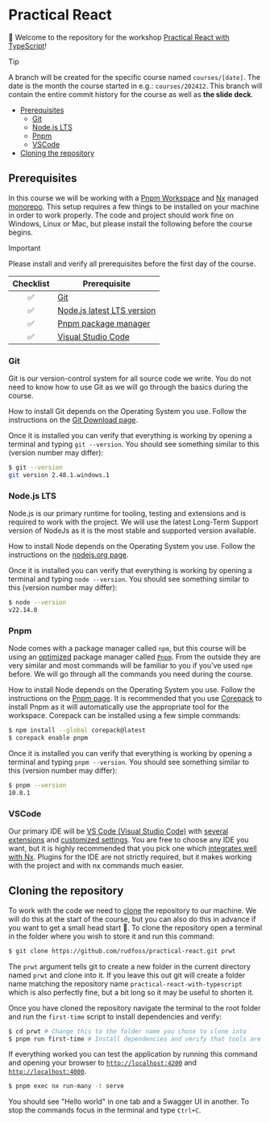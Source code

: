<h1>Practical React</h1>

👋 Welcome to the repository for the workshop [Practical React with TypeScript](https://www.bouvet.no/kurs/kategorier/utvikling-for-web-og-mobil/workshop-praktisk-react-med-typescript)!

> [!TIP]
> A branch will be created for the specific course named `courses/[date]`. The date is the month the course started in e.g.: `courses/202412`. This branch will contain the entire commit history for the course as well as **the slide deck**.

- [Prerequisites](#prerequisites)
	- [Git](#git)
	- [Node.js LTS](#nodejs-lts)
	- [Pnpm](#pnpm)
	- [VSCode](#vscode)
- [Cloning the repository](#cloning-the-repository)

## Prerequisites

In this course we will be working with a [Pnpm Workspace](https://pnpm.io/workspaces) and [Nx](https://nx.dev/) managed [monorepo](https://monorepo.tools/). This setup requires a few things to be installed on your machine in order to work properly. The code and project should work fine on Windows, Linux or Mac, but please install the following before the course begins.

> [!IMPORTANT]
> Please install and verify all prerequisites before the first day of the course.

| Checklist | Prerequisite                              |
| :-------: | ----------------------------------------- |
|     ✅     | [Git](#git)                               |
|     ✅     | [Node.js latest LTS version](#nodejs-lts) |
|     ✅     | [Pnpm package manager](#pnpm)             |
|     ✅     | [Visual Studio Code](#vscode)             |


### Git

Git is our version-control system for all source code we write. You do not need to know how to use Git as we will go through the basics during the course.

How to install Git depends on the Operating System you use. Follow the instructions on the [Git Download page](https://git-scm.com/downloads).

Once it is installed you can verify that everything is working by opening a terminal and typing `git --version`. You should see something similar to this (version number may differ):

```bash
$ git --version
git version 2.48.1.windows.1
```

### Node.js LTS

Node.js is our primary runtime for tooling, testing and extensions and is required to work with the project. We will use the latest Long-Term Support version of NodeJs as it is the most stable and supported version available.

How to install Node depends on the Operating System you use. Follow the instructions on the [nodejs.org page](https://nodejs.org/en).

Once it is installed you can verify that everything is working by opening a terminal and typing `node --version`. You should see something similar to this (version number may differ):

```bash
$ node --version
v22.14.0
```

### Pnpm

Node comes with a package manager called `npm`, but this course will be using an [optimized](https://pnpm.io/motivation) package manager called [`Pnpm`](https://pnpm.io). From the outside they are very similar and most commands will be familiar to you if you've used `npm` before. We will go through all the commands you need during the course.

How to install Node depends on the Operating System you use. Follow the instructions on the [Pnpm page](https://pnpm.io/installation). It is recommended that you use [Corepack](https://pnpm.io/installation#using-corepack) to install Pnpm as it will automatically use the appropriate tool for the workspace. Corepack can be installed using a few simple commands:

```bash
$ npm install --global corepack@latest
$ corepack enable pnpm
```

Once it is installed you can verify that everything is working by opening a terminal and typing `pnpm --version`. You should see something similar to this (version number may differ):

```bash
$ pnpm --version
10.8.1
```

### VSCode

Our primary IDE will be [VS Code (Visual Studio Code)](https://code.visualstudio.com) with [several extensions](https://github.com/rudfoss/practical-react-with-typescript/blob/v2025/.vscode/extensions.json) and [customized settings](https://github.com/rudfoss/practical-react-with-typescript/blob/v2025/.vscode/settings.json). You are free to choose any IDE you want, but it is highly recommended that you pick one which [integrates well with Nx](https://nx.dev/core-features/integrate-with-editors). Plugins for the IDE are not strictly required, but it makes working with the project and with nx commands much easier.

## Cloning the repository

To work with the code we need to [clone](https://git-scm.com/docs/git-clone) the repository to our machine. We will do this at the start of the course, but you can also do this in advance if you want to get a small head start 🚀. To clone the repository open a terminal in the folder where you wish to store it and run this command:

```bash
$ git clone https://github.com/rudfoss/practical-react.git prwt
```

The `prwt` argument tells git to create a new folder in the current directory named `prwt` and clone into it. If you leave this out git will create a folder name matching the repository name `practical-react-with-typescript` which is also perfectly fine, but a bit long so it may be useful to shorten it.

Once you have cloned the repository navigate the terminal to the root folder and run the `first-time` script to install dependencies and verify:

```bash
$ cd prwt # Change this to the folder name you chose to clone into
$ pnpm run first-time # Install dependencies and verify that tools are installed
```

If everything worked you can test the application by running this command and opening your browser to [`http://localhost:4200`](http://localhost:4200) and [`http://localhost:4000`](http://localhost:4000).

```bash
$ pnpm exec nx run-many -t serve
```

You should see "Hello world" in one tab and a Swagger UI in another. To stop the commands focus in the terminal and type `Ctrl+C`.
